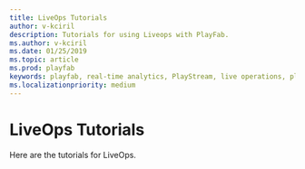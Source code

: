 ```yaml
---
title: LiveOps Tutorials
author: v-kciril
description: Tutorials for using Liveops with PlayFab.
ms.author: v-kciril
ms.date: 01/25/2019
ms.topic: article
ms.prod: playfab
keywords: playfab, real-time analytics, PlayStream, live operations, player behaviors, event archiving, data export, player data, webhooks, analytic reporting, reports
ms.localizationpriority: medium
---
```


# LiveOps Tutorials

Here are the tutorials for LiveOps.

